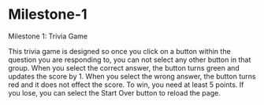 # Milestone-1
Milestone 1: Trivia Game

This trivia game is designed so once you click on a button within the question you are responding to, you can not select any other button in that group. When you select the correct answer, the button turns green and updates the score by 1. When you select the wrong answer, the button turns red and it does not effect the score. To win, you need at least 5 points. If you lose, you can select the Start Over button to reload the page.
